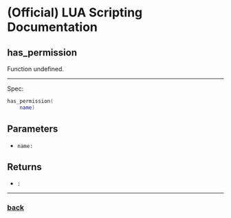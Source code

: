 
# (Official) LUA Scripting Documentation

## has_permission

Function undefined.

___

Spec:

```lua
has_permission(
	name)
```

## Parameters

- `name:` 

## Returns

- `:` 

___

### [back](../other)

